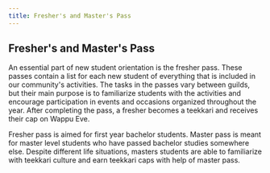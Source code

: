 ```yaml
---
title: Fresher's and Master's Pass
---
```

## Fresher's and Master's Pass

An essential part of new student orientation is the fresher pass. These passes contain a list for each new student of everything that is included in our community's activities. The tasks in the passes vary between guilds, but their main purpose is to familiarize students with the activities and encourage participation in events and occasions organized throughout the year. After completing the pass, a fresher becomes a teekkari and receives their cap on Wappu Eve.

Fresher pass is aimed for first year bachelor students. Master pass is meant for master level students who have passed bachelor studies somewhere else. Despite different life situations, masters students are able to familiarize with teekkari culture and earn teekkari caps with help of master pass.
